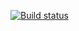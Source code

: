[![Build status](https://ci.appveyor.com/api/projects/status/xiywyf4oetx6joy3/branch/master?svg=true)](https://ci.appveyor.com/project/FilStas/patterns/branch/master)